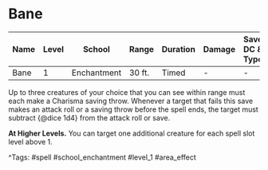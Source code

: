# Bane

| Name | Level | School | Range | Duration | Damage | Save DC & Type |
|------|-------|--------|-------|----------|--------|----------------|
| Bane | 1 | Enchantment | 30 ft. | Timed | - | - |

Up to three creatures of your choice that you can see within range must each make a Charisma saving throw. Whenever a target that fails this save makes an attack roll or a saving throw before the spell ends, the target must subtract {@dice 1d4} from the attack roll or save.

**At Higher Levels.** You can target one additional creature for each spell slot level above 1.

^Tags: #spell #school_enchantment #level_1 #area_effect
